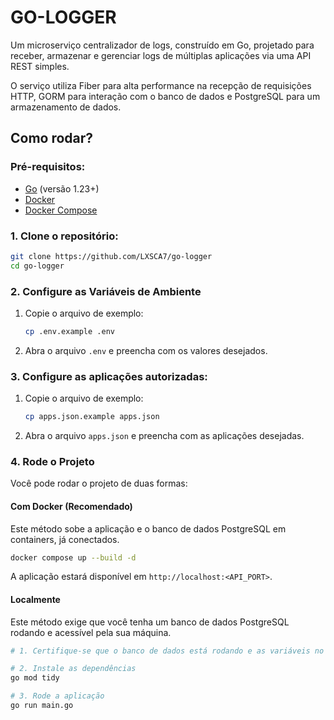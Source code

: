 # GO-LOGGER

Um microserviço centralizador de logs, construído em Go, projetado para receber, armazenar e gerenciar logs de múltiplas aplicações via uma API REST simples.

O serviço utiliza Fiber para alta performance na recepção de requisições HTTP, GORM para interação com o banco de dados e PostgreSQL para um armazenamento de dados.


## Como rodar?

### Pré-requisitos:
- [Go](https://go.dev/doc/install) (versão 1.23+)
- [Docker](https://docs.docker.com/engine/install/)
- [Docker Compose](https://docs.docker.com/compose/install/)

### 1. Clone o repositório:
```bash
git clone https://github.com/LXSCA7/go-logger
cd go-logger
```

### 2. Configure as Variáveis de Ambiente

1.  Copie o arquivo de exemplo:
    ```bash
    cp .env.example .env
    ```
2.  Abra o arquivo `.env` e preencha com os valores desejados.

### 3. Configure as aplicações autorizadas:
1. Copie o arquivo de exemplo:
    ```bash
    cp apps.json.example apps.json
    ```
2. Abra o arquivo `apps.json` e preencha com as aplicações desejadas.

### 4. Rode o Projeto

Você pode rodar o projeto de duas formas:

#### Com Docker (Recomendado)

Este método sobe a aplicação e o banco de dados PostgreSQL em containers, já conectados.

```bash
docker compose up --build -d
```

A aplicação estará disponível em `http://localhost:<API_PORT>`.

#### Localmente

Este método exige que você tenha um banco de dados PostgreSQL rodando e acessível pela sua máquina.

```bash
# 1. Certifique-se que o banco de dados está rodando e as variáveis no .env apontam para ele.

# 2. Instale as dependências
go mod tidy

# 3. Rode a aplicação
go run main.go
```
